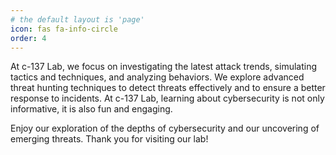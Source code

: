 ```yaml
---
# the default layout is 'page'
icon: fas fa-info-circle
order: 4
---
```


At c-137 Lab, we focus on investigating the latest attack trends, simulating tactics and techniques, and analyzing behaviors. We explore advanced threat hunting techniques to detect threats effectively and to ensure a better response to incidents. At c-137 Lab, learning about cybersecurity is not only informative, it is also fun and engaging.

Enjoy our exploration of the depths of cybersecurity and our uncovering of emerging threats. Thank you for visiting our lab!